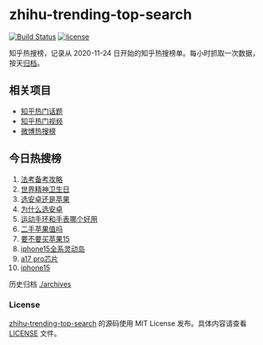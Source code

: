 # zhihu-trending-top-search

[![Build Status](https://github.com/justjavac/zhihu-trending-top-search/workflows/ci/badge.svg?branch=main)](https://github.com/justjavac/zhihu-trending-top-search/actions)
[![license](https://img.shields.io/github/license/justjavac/zhihu-trending-top-search)](https://github.com/justjavac/zhihu-trending-top-search/blob/main/LICENSE)

知乎热搜榜，记录从 2020-11-24 日开始的知乎热搜榜单。每小时抓取一次数据，按天[归档](./archives)。

## 相关项目

- [知乎热门话题](https://github.com/justjavac/zhihu-trending-hot-questions)
- [知乎热门视频](https://github.com/justjavac/zhihu-trending-hot-video)
- [微博热搜榜](https://github.com/justjavac/weibo-trending-hot-search)

## 今日热搜榜

<!-- BEGIN -->
<!-- 最后更新时间 Fri Oct 13 2023 05:04:52 GMT+0800 (China Standard Time) -->

1. [法考备考攻略](https://www.zhihu.com/search?q=%E6%B3%95%E8%80%83%E5%A4%87%E8%80%83%E6%94%BB%E7%95%A5)
1. [世界精神卫生日](https://www.zhihu.com/search?q=%E4%B8%96%E7%95%8C%E7%B2%BE%E7%A5%9E%E5%8D%AB%E7%94%9F%E6%97%A5)
1. [选安卓还是苹果](https://www.zhihu.com/search?q=%E9%80%89%E5%AE%89%E5%8D%93%E8%BF%98%E6%98%AF%E8%8B%B9%E6%9E%9C)
1. [为什么选安卓](https://www.zhihu.com/search?q=%E4%B8%BA%E4%BB%80%E4%B9%88%E9%80%89%E5%AE%89%E5%8D%93)
1. [运动手环和手表哪个好用](https://www.zhihu.com/search?q=%E8%BF%90%E5%8A%A8%E6%89%8B%E7%8E%AF%E5%92%8C%E6%89%8B%E8%A1%A8%E5%93%AA%E4%B8%AA%E5%A5%BD%E7%94%A8)
1. [二手苹果值吗](https://www.zhihu.com/search?q=%E4%BA%8C%E6%89%8B%E8%8B%B9%E6%9E%9C%E5%80%BC%E5%90%97)
1. [要不要买苹果15](https://www.zhihu.com/search?q=%E8%A6%81%E4%B8%8D%E8%A6%81%E4%B9%B0%E8%8B%B9%E6%9E%9C15)
1. [iphone15全系灵动岛](https://www.zhihu.com/search?q=iphone15%E5%85%A8%E7%B3%BB%E7%81%B5%E5%8A%A8%E5%B2%9B)
1. [a17 pro芯片](https://www.zhihu.com/search?q=a17%20pro%E8%8A%AF%E7%89%87)
1. [iphone15](https://www.zhihu.com/search?q=iphone15)

<!-- END -->

历史归档 [./archives](./archives)

### License

[zhihu-trending-top-search](https://github.com/justjavac/zhihu-trending-top-search) 的源码使用 MIT License
发布。具体内容请查看 [LICENSE](./LICENSE) 文件。
